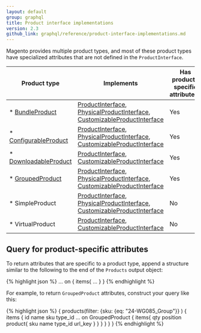 ```yaml
---
layout: default
group: graphql
title: Product interface implementations
version: 2.3
github_link: graphql/reference/product-interface-implementations.md
---
```


Magento provides multiple product types, and most of these product types have specialized attributes that are not defined in the `ProductInterface`.

Product type | Implements | Has product-specific attributes?
--- | --- | ---
* [BundleProduct]({{page.baseurl}}/graphql/reference/bundle-product.html) | [ProductInterface]({{page.baseurl}}/graphql/reference/products.html#ProductInterface), [PhysicalProductInterface]({{page.baseurl}}/graphql/reference/products.html#PhysicalProductInterface), [CustomizableProductInterface]({{page.baseurl}}/graphql/reference/customizable-option-interface.html) | Yes
* [ConfigurableProduct]({{page.baseurl}}/graphql/reference/configurable-product.html) | [ProductInterface]({{page.baseurl}}/graphql/reference/products.html#ProductInterface), [PhysicalProductInterface]({{page.baseurl}}/graphql/reference/products.html#PhysicalProductInterface), [CustomizableProductInterface]({{page.baseurl}}/graphql/reference/customizable-option-interface.html) | Yes
* [DownloadableProduct]({{page.baseurl}}/graphql/reference/downloadable-product.html) | [ProductInterface]({{page.baseurl}}/graphql/reference/products.html#ProductInterface),  [CustomizableProductInterface]({{page.baseurl}}/graphql/reference/customizable-option-interface.html)  | Yes
* [GroupedProduct]({{page.baseurl}}/graphql/reference/grouped-product.html) | [ProductInterface]({{page.baseurl}}/graphql/reference/products.html#ProductInterface), [PhysicalProductInterface]({{page.baseurl}}/graphql/reference/products.html#PhysicalProductInterface), [CustomizableProductInterface]({{page.baseurl}}/graphql/reference/customizable-option-interface.html) | Yes
* SimpleProduct | [ProductInterface]({{page.baseurl}}/graphql/reference/products.html#ProductInterface), [PhysicalProductInterface]({{page.baseurl}}/graphql/reference/products.html#PhysicalProductInterface), [CustomizableProductInterface]({{page.baseurl}}/graphql/reference/customizable-option-interface.html)  | No
* VirtualProduct | [ProductInterface]({{page.baseurl}}/graphql/reference/products.html#ProductInterface),  [CustomizableProductInterface]({{page.baseurl}}/graphql/reference/customizable-option-interface.html)  | No

## Query for product-specific attributes

To return attributes that are specific to a product type, append a structure similar to the following to the end of the `Products` output object:

{% highlight json %}
... on <ProductType> {
  items{
    <ProductType-attribute1>
    <ProductType-attribute2>
    ...
    }
  }
  {% endhighlight %}

For example, to return `GroupedProduct` attributes, construct your query like this:

{% highlight json %}
{
  products(filter:
    {sku: {eq: "24-WG085_Group"}}
  	)
  	{
    items {
      id
      name
      sku
      type_id
      ... on GroupedProduct {
        items{
          qty
          position
          product{
            sku
            name
            type_id
            url_key
          }
        }
      }
    }
  }
}
{% endhighlight %}
